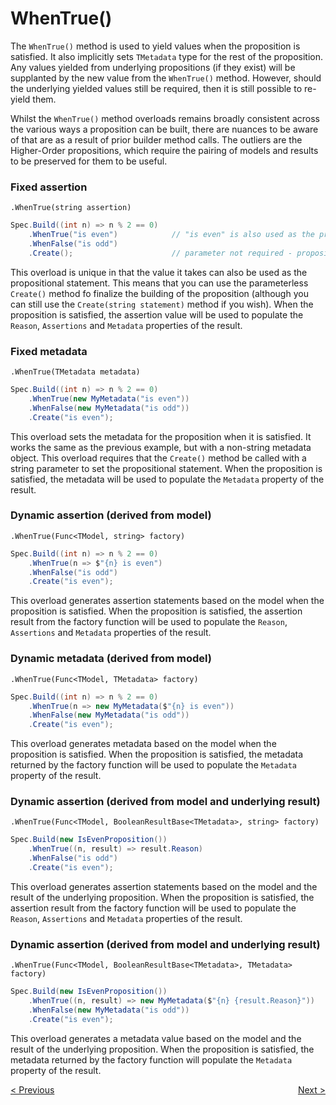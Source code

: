 ﻿# WhenTrue()

The `WhenTrue()` method is used to yield values when the proposition is satisfied. It also implicitly sets `TMetadata`
type for the rest of the proposition. Any values yielded from underlying propositions (if they exist) will be supplanted
by the new value from the
`WhenTrue()` method. However, should the underlying yielded values still be required, then it is still possible to
re-yield them.

Whilst the `WhenTrue()` method overloads remains broadly consistent across the various ways a proposition can be built,
there are nuances to be aware of that are as a result of prior builder method calls. The outliers are the Higher-Order
propositions, which require the pairing of models and results to be preserved for them to be useful.

### Fixed assertion

`.WhenTrue(string assertion)`

```csharp
Spec.Build((int n) => n % 2 == 0)
    .WhenTrue("is even")            // "is even" is also used as the propositional statement
    .WhenFalse("is odd")
    .Create();                      // parameter not required - propositional statement is already provided
```

This overload is unique in that the value it takes can also be used as the propositional statement. This means that you
can use the parameterless `Create()` method fo finalize the building of the proposition
(although you can still use the `Create(string statement)` method if you wish). When the proposition is satisfied, the
assertion value will be used to populate the `Reason`, `Assertions` and
`Metadata` properties of the result.

### Fixed metadata

`.WhenTrue(TMetadata metadata)`

```csharp
Spec.Build((int n) => n % 2 == 0)
    .WhenTrue(new MyMetadata("is even"))
    .WhenFalse(new MyMetadata("is odd"))
    .Create("is even");
```

This overload sets the metadata for the proposition when it is satisfied. It works the same as the previous example, but
with a non-string metadata object. This overload requires that the `Create()` method be called with a string parameter
to set the propositional statement. When the proposition is satisfied, the metadata will be used to populate
the `Metadata` property of the result.

### Dynamic assertion (derived from model)

`.WhenTrue(Func<TModel, string> factory)`

```csharp
Spec.Build((int n) => n % 2 == 0)
    .WhenTrue(n => $"{n} is even")
    .WhenFalse("is odd")
    .Create("is even");
```

This overload generates assertion statements based on the model when the proposition is satisfied. When the proposition
is satisfied, the assertion result from the factory function will be used to populate the
`Reason`, `Assertions` and `Metadata` properties of the result.

### Dynamic metadata (derived from model)

`.WhenTrue(Func<TModel, TMetadata> factory)`

```csharp
Spec.Build((int n) => n % 2 == 0)
    .WhenTrue(n => new MyMetadata($"{n} is even"))
    .WhenFalse(new MyMetadata("is odd"))
    .Create("is even");
```

This overload generates metadata based on the model when the proposition is satisfied. When the proposition is
satisfied, the metadata returned by the factory function will be used to populate the
`Metadata` property of the result.

### Dynamic assertion (derived from model and underlying result)

`.WhenTrue(Func<TModel, BooleanResultBase<TMetadata>, string> factory)`

```csharp
Spec.Build(new IsEvenProposition())
    .WhenTrue((n, result) => result.Reason)
    .WhenFalse("is odd")
    .Create("is even");
```

This overload generates assertion statements based on the model and the result of the underlying proposition. When the
proposition is satisfied, the assertion result from the factory function will be used to populate the
`Reason`, `Assertions` and `Metadata` properties of the result.

### Dynamic assertion (derived from model and underlying result)

`.WhenTrue(Func<TModel, BooleanResultBase<TMetadata>, TMetadata> factory)`

```csharp
Spec.Build(new IsEvenProposition())
    .WhenTrue((n, result) => new MyMetadata($"{n} {result.Reason}"))
    .WhenFalse(new MyMetadata("is odd"))
    .Create("is even");
```

This overload generates a metadata value based on the model and the result of the underlying proposition. When the
proposition is satisfied, the metadata returned by the factory function will populate the `Metadata` property of the
result.

<div style="display: flex; justify-content: space-between">
    <a href="./As.html">&lt; Previous</a>
    <a href="./WhenTrueYield.html">Next &gt;</a>
</div>